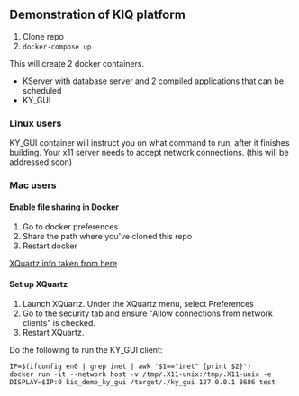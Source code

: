 ## Demonstration of KIQ platform

1. Clone repo
2. `docker-compose up`

This will create 2 docker containers. 
- KServer with database server and 2 compiled applications that can be scheduled
- KY_GUI

### Linux users
KY_GUI container will instruct you on what command to run, after it finishes building. Your x11 server needs to accept network connections. (this will be addressed soon)

### Mac users

#### Enable file sharing in Docker
1. Go to docker preferences
2. Share the path where you've cloned this repo
3. Restart docker

[XQuartz info taken from here](https://gist.github.com/paul-krohn/e45f96181b1cf5e536325d1bdee6c949)
#### Set up XQuartz
1. Launch XQuartz. Under the XQuartz menu, select Preferences
2. Go to the security tab and ensure "Allow connections from network clients" is checked.
3. Restart XQuartz.

Do the following to run the KY_GUI client:
```
IP=$(ifconfig en0 | grep inet | awk '$1=="inet" {print $2}')
docker run -it --network host -v /tmp/.X11-unix:/tmp/.X11-unix -e DISPLAY=$IP:0 kiq_demo_ky_gui /target/./ky_gui 127.0.0.1 8686 test
```
